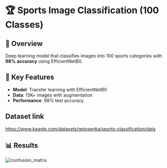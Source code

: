 # 🏆 Sports Image Classification (100 Classes)

## 📌 Overview
Deep learning model that classifies images into 100 sports categories with **98% accuracy** using EfficientNetB0.

## 🚀 Key Features
- **Model**: Transfer learning with EfficientNetB0
- **Data**: 13K+ images with augmentation
- **Performance**: 98% test accuracy


## Dataset link 
https://www.kaggle.com/datasets/gpiosenka/sports-classification/data

## 📊 Results
![confusion_matrix](https://github.com/user-attachments/assets/0de290a1-345f-477c-ac4a-bdc16dc5f821)
